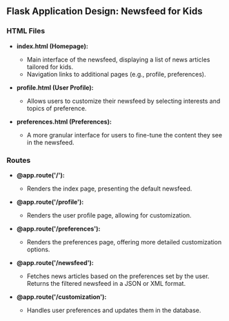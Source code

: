 ## Flask Application Design: Newsfeed for Kids

### HTML Files

- **index.html (Homepage):**
  - Main interface of the newsfeed, displaying a list of news articles tailored for kids.
  - Navigation links to additional pages (e.g., profile, preferences).

- **profile.html (User Profile):**
  - Allows users to customize their newsfeed by selecting interests and topics of preference.

- **preferences.html (Preferences):**
  - A more granular interface for users to fine-tune the content they see in the newsfeed.

### Routes

- **@app.route('/'):**
  - Renders the index page, presenting the default newsfeed.

- **@app.route('/profile'):**
  - Renders the user profile page, allowing for customization.

- **@app.route('/preferences'):**
  - Renders the preferences page, offering more detailed customization options.

- **@app.route('/newsfeed'):**
  - Fetches news articles based on the preferences set by the user. Returns the filtered newsfeed in a JSON or XML format.

- **@app.route('/customization'):**
  - Handles user preferences and updates them in the database.